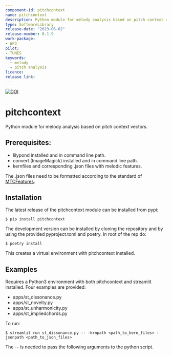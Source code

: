 ```yaml
---
component-id: pitchcontext
name: pitchcontext
description: Python module for melody analysis based on pitch context vectors.
type: SoftwareLibrary
release-date: "2023-06-02"
release-number: 0.1.9
work-package: 
- WP3
pilot: 
- TUNES
keywords:
  - melody
  - pitch analysis
licence: 
release link:
--- 
```


[![DOI](https://zenodo.org/badge/DOI/10.5281/zenodo.8020644.svg)](https://doi.org/10.5281/zenodo.8020644)

# pitchcontext
Python module for melody analysis based on pitch context vectors.

## Prerequisites:
- lilypond installed and in command line path.
- convert (ImageMagick) installed and in command line path.
- kernfiles and corresponding .json files with melodic features.

The .json files need to be formatted according to the standard of [MTCFeatures](https://pvankranenburg.github.io/MTCFeatures/melodyrepresentation.html).

## Installation
The latest release of the pitchcontext module can be installed from pypi:
```
$ pip install pitchcontext
```

The development version can be installed by cloning the repository and by using the provided pyproject.toml and poetry. In root of the rep do:
```
$ poetry install
```
This creates a virtual environment with pitchcontext installed.

## Examples
Requires a Python3 environment with both pitchcontext and streamlit installed.
Four examples are provided:
- apps/st_dissonance.py
- apps/st_novelty.py
- apps/st_unharmonicity.py
- apps/st_impliedchords.py

To run:
```
$ streamlit run st_dissonance.py -- -krnpath <path_to_kern_files> -jsonpath <path_to_json_files>
```
The -- is needed to pass the following arguments to the python script.

